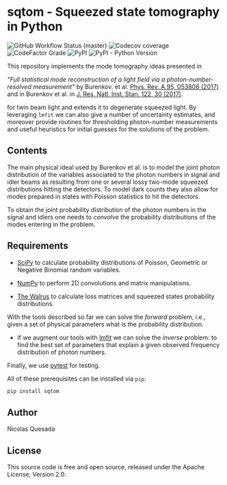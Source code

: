 # sqtom - Squeezed state tomography in Python

![GitHub Workflow Status (master)](https://img.shields.io/github/workflow/status/XanaduAI/sqtom/Tests/master?style=flat-square)
![Codecov coverage](https://img.shields.io/codecov/c/github/xanaduai/sqtom/master.svg?style=flat-square)
![CodeFactor Grade](https://img.shields.io/codefactor/grade/github/XanaduAI/sqtom/master?style=flat-square)
![PyPI](https://img.shields.io/pypi/v/sqtom.svg?style=flat-square)
![PyPI - Python Version](https://img.shields.io/pypi/pyversions/sqtom.svg?style=flat-square)

This repository implements the mode tomography ideas presented in

*"Full statistical mode reconstruction of a light field via a photon-number-resolved measurement"*
by Burenkov. et al. [Phys. Rev. A 95, 053806 (2017)](https://journals.aps.org/pra/abstract/10.1103/PhysRevA.95.053806)
and in Burenkov et al. in [J. Res. Natl. Inst. Stan. 122, 30 (2017)](https://doi.org/10.6028/jres.122.030).


for twin beam light and extends it to degenerate squeezed light. By leveraging `lmfit` we can also
give a number of uncertainty estimates, and moreover provide routines for thresholding photon-number
measurements and useful heuristics for initial guesses for the solutions of the problem.

## Contents

The main physical ideal used by Burenkov et al. is to model the joint photon distribution of the
variables associated to the photon numbers in signal and idler beams as resulting from one or
several lossy two-mode squeezed distributions hitting the detectors. To model dark counts they also
allow for modes prepared in states with Poisson statistics to hit the detectors.

To obtain the joint probability distribution of the photon numbers in the signal and idlers one
needs to *convolve* the probability distributions of the modes entering in the problem.

## Requirements

* [SciPy](https://www.scipy.org/) to calculate probability distributions of Poisson, Geometric or
  Negative Binomial random variables.

* [NumPy](https://numpy.org/) to perform 2D convolutions and matrix manipulations.

* [The Walrus](https://the-walrus.readthedocs.io/en/latest/) to calculate loss matrices and squeezed
  states probability distributions.

With the tools described so far we can solve the *forward* problem, i.e., given a set of physical
parameters what is the probability distribution.

* If we augment our tools with [lmfit](https://lmfit.github.io/lmfit-py/) we can solve the *inverse*
  problem: to find the best set of parameters that explain a given observed frequency distribution
  of photon numbers.

Finally, we use [pytest](https://docs.pytest.org/en/latest/) for testing.

All of these prerequisites can be installed via `pip`:

```bash
pip install sqtom
```

## Author

Nicolas Quesada

## License

This source code is free and open source, released under the Apache License, Version 2.0.

